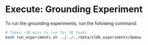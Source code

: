 # Execute: Grounding Experiment

To run the grounding experiments, run the following command:

```bash
# Takes ~30 mins to run for 30 tasks
bash run_experiments.sh ../../../data/vldb_experiments/demos
```